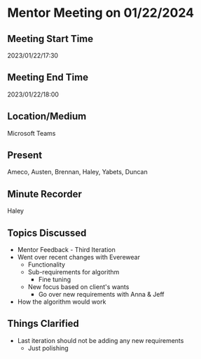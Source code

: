 # Mentor Meeting on 01/22/2024

## Meeting Start Time
2023/01/22/17:30

## Meeting End Time
2023/01/22/18:00

## Location/Medium
Microsoft Teams

## Present
Ameco, Austen, Brennan, Haley, Yabets, Duncan

## Minute Recorder
Haley

## Topics Discussed
* Mentor Feedback - Third Iteration
* Went over recent changes with Everewear
  * Functionality
  * Sub-requirements for algorithm
    * Fine tuning
  * New focus based on client's wants
    * Go over new requirements with Anna & Jeff
* How the algorithm would work

## Things Clarified
* Last iteration should not be adding any new requirements
  * Just polishing